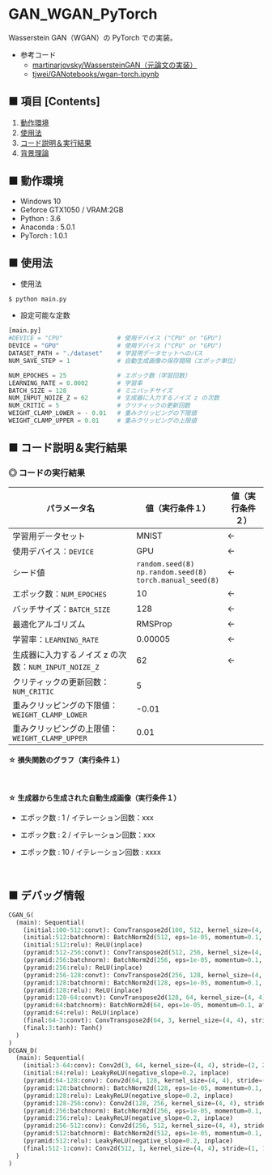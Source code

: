 # GAN_WGAN_PyTorch
Wasserstein GAN（WGAN）の PyTorch での実装。

- 参考コード
    - [martinarjovsky/WassersteinGAN（元論文の実装）](https://github.com/martinarjovsky/WassersteinGAN)
    - [tjwei/GANotebooks/wgan-torch.ipynb](https://github.com/tjwei/GANotebooks/blob/master/wgan-torch.ipynb)


## ■ 項目 [Contents]
1. [動作環境](#動作環境)
1. [使用法](#使用法)
1. [コード説明＆実行結果](#コード説明＆実行結果)
1. [背景理論](https://github.com/Yagami360/My_NoteBook/blob/master/%E6%83%85%E5%A0%B1%E5%B7%A5%E5%AD%A6/%E6%83%85%E5%A0%B1%E5%B7%A5%E5%AD%A6_%E6%A9%9F%E6%A2%B0%E5%AD%A6%E7%BF%92_%E7%94%9F%E6%88%90%E3%83%A2%E3%83%87%E3%83%AB.md#WGAN)

## ■ 動作環境

- Windows 10
- Geforce GTX1050 / VRAM:2GB
- Python : 3.6
- Anaconda : 5.0.1
- PyTorch : 1.0.1

## ■ 使用法

- 使用法
```
$ python main.py
```

- 設定可能な定数
```python
[main.py]
#DEVICE = "CPU"               # 使用デバイス ("CPU" or "GPU")
DEVICE = "GPU"                # 使用デバイス ("CPU" or "GPU")
DATASET_PATH = "./dataset"    # 学習用データセットへのパス
NUM_SAVE_STEP = 1             # 自動生成画像の保存間隔（エポック単位）

NUM_EPOCHES = 25              # エポック数（学習回数）
LEARNING_RATE = 0.0002        # 学習率
BATCH_SIZE = 128              # ミニバッチサイズ
NUM_INPUT_NOIZE_Z = 62        # 生成器に入力するノイズ z の次数
NUM_CRITIC = 5                # クリティックの更新回数
WEIGHT_CLAMP_LOWER = - 0.01   # 重みクリッピングの下限値
WEIGHT_CLAMP_UPPER = 0.01     # 重みクリッピングの上限値
```


<a id="コード説明＆実行結果"></a>

## ■ コード説明＆実行結果

### ◎ コードの実行結果

|パラメータ名|値（実行条件１）|値（実行条件２）|
|---|---|---|
|学習用データセット|MNIST|←|
|使用デバイス：`DEVICE`|GPU|←|
|シード値|`random.seed(8)`<br>`np.random.seed(8)`<br>`torch.manual_seed(8)`|←|
|エポック数：`NUM_EPOCHES`|10|←|
|バッチサイズ：`BATCH_SIZE`|128|←|
|最適化アルゴリズム|RMSProp|←|
|学習率：`LEARNING_RATE`|0.00005|←|
|生成器に入力するノイズ z の次数：`NUM_INPUT_NOIZE_Z`|62|←|
|クリティックの更新回数：`NUM_CRITIC`|5|
|重みクリッピングの下限値：`WEIGHT_CLAMP_LOWER`|-0.01|
|重みクリッピングの上限値：`WEIGHT_CLAMP_UPPER`|0.01|


#### ☆ 損失関数のグラフ（実行条件１）
<br>

#### ☆ 生成器から生成された自動生成画像（実行条件１）

- エポック数 : 1 / イテレーション回数：xxx<br>

- エポック数 : 2 / イテレーション回数：xxx<br>


- エポック数 : 10 / イテレーション回数 : xxxx<br>
<br>


## ■ デバッグ情報

```python
CGAN_G(
  (main): Sequential(
    (initial:100-512:convt): ConvTranspose2d(100, 512, kernel_size=(4, 4), stride=(1, 1), bias=False)
    (initial:512:batchnorm): BatchNorm2d(512, eps=1e-05, momentum=0.1, affine=True, track_running_stats=True)
    (initial:512:relu): ReLU(inplace)
    (pyramid:512-256:convt): ConvTranspose2d(512, 256, kernel_size=(4, 4), stride=(2, 2), padding=(1, 1), bias=False)
    (pyramid:256:batchnorm): BatchNorm2d(256, eps=1e-05, momentum=0.1, affine=True, track_running_stats=True)
    (pyramid:256:relu): ReLU(inplace)
    (pyramid:256-128:convt): ConvTranspose2d(256, 128, kernel_size=(4, 4), stride=(2, 2), padding=(1, 1), bias=False)
    (pyramid:128:batchnorm): BatchNorm2d(128, eps=1e-05, momentum=0.1, affine=True, track_running_stats=True)
    (pyramid:128:relu): ReLU(inplace)
    (pyramid:128-64:convt): ConvTranspose2d(128, 64, kernel_size=(4, 4), stride=(2, 2), padding=(1, 1), bias=False)
    (pyramid:64:batchnorm): BatchNorm2d(64, eps=1e-05, momentum=0.1, affine=True, track_running_stats=True)
    (pyramid:64:relu): ReLU(inplace)
    (final:64-3:convt): ConvTranspose2d(64, 3, kernel_size=(4, 4), stride=(2, 2), padding=(1, 1), bias=False)
    (final:3:tanh): Tanh()
  )
)
DCGAN_D(
  (main): Sequential(
    (initial:3-64:conv): Conv2d(3, 64, kernel_size=(4, 4), stride=(2, 2), padding=(1, 1), bias=False)
    (initial:64:relu): LeakyReLU(negative_slope=0.2, inplace)
    (pyramid:64-128:conv): Conv2d(64, 128, kernel_size=(4, 4), stride=(2, 2), padding=(1, 1), bias=False)
    (pyramid:128:batchnorm): BatchNorm2d(128, eps=1e-05, momentum=0.1, affine=True, track_running_stats=True)
    (pyramid:128:relu): LeakyReLU(negative_slope=0.2, inplace)
    (pyramid:128-256:conv): Conv2d(128, 256, kernel_size=(4, 4), stride=(2, 2), padding=(1, 1), bias=False)
    (pyramid:256:batchnorm): BatchNorm2d(256, eps=1e-05, momentum=0.1, affine=True, track_running_stats=True)
    (pyramid:256:relu): LeakyReLU(negative_slope=0.2, inplace)
    (pyramid:256-512:conv): Conv2d(256, 512, kernel_size=(4, 4), stride=(2, 2), padding=(1, 1), bias=False)
    (pyramid:512:batchnorm): BatchNorm2d(512, eps=1e-05, momentum=0.1, affine=True, track_running_stats=True)
    (pyramid:512:relu): LeakyReLU(negative_slope=0.2, inplace)
    (final:512-1:conv): Conv2d(512, 1, kernel_size=(4, 4), stride=(1, 1), bias=False)
  )
)
```